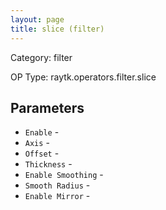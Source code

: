 ```yaml
---
layout: page
title: slice (filter)
---
```


Category: filter

OP Type: raytk.operators.filter.slice

## Parameters

* `Enable` - 
* `Axis` - 
* `Offset` - 
* `Thickness` - 
* `Enable Smoothing` - 
* `Smooth Radius` - 
* `Enable Mirror` -
